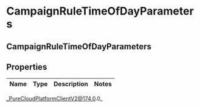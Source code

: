 # CampaignRuleTimeOfDayParameters

## CampaignRuleTimeOfDayParameters

## Properties

|Name | Type | Description | Notes|
|------------ | ------------- | ------------- | -------------|



_PureCloudPlatformClientV2@174.0.0_

